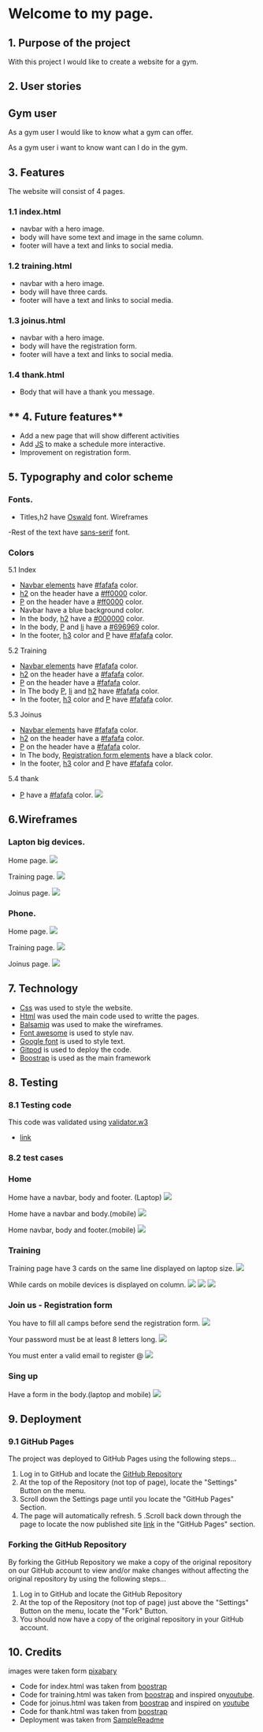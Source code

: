 
 #  **Welcome to my page.**


 ## **1. Purpose of the project**
With this project I would like to create a website for a gym.

## **2. User stories**
## Gym user
As a gym user I would like to know what a gym can offer.


As a gym user i want to know want can I do in the gym.



## **3. Features**

The website will consist of 4 pages.
### 1.1 index.html
 - navbar with a hero image.
 - body will have some text and image in the same column.
 - footer will have a text and links to social media.
 
 ### 1.2 training.html

  - navbar with a hero image.
 - body will have three cards.
 - footer will have a text and links to social media.

 ### 1.3 joinus.html

  - navbar with a hero image.
 - body will have the registration form.
 - footer will have a text and links to social media.

 ### 1.4 thank.html

 - Body that will have a thank you message.

## ** 4. Future features**

- Add a new page that will show different activities
- Add [JS](https://es.wikipedia.org/wiki/JavaScript) to make a schedule more interactive.
- Improvement on registration form. 

## **5. Typography and color scheme**

### Fonts.

- Titles,h2 have [Oswald](https://fonts.google.com/specimen/Oswald) font.
Wireframes

-Rest of the text have [sans-serif](https://fonts.google.com/?category=Sans+Serif) font.

### Colors
5.1 Index

- [Navbar elements](https://www.w3docs.com/learn-html/html-nav-tag.html) have [#fafafa](https://www.color-hex.com/color/fafafa) color.
- [h2](https://www.w3schools.com/tags/tag_hn.asp) on the  header have a [#ff0000](https://www.color-hex.com/color/ff0000) color.
- [P](https://www.w3docs.com/learn-html/html-p-tag.html) on the  header have a [#ff0000](https://www.color-hex.com/color/ff0000) color.
- Navbar have a blue background color.
- In the body, [h2](https://www.w3schools.com/tags/tag_hn.asp) have a  [#000000](https://www.color-hex.com/color/000000) color.
- In the body, [P](https://www.w3docs.com/learn-html/html-p-tag.html) and [li](https://www.w3schools.com/tags/tag_li.asp) have a [#696969](https://www.color-hex.com/color/696969) color.
- In the footer, [h3](https://icolorpalette.com/color/fff) color and [P](https://www.w3docs.com/learn-html/html-p-tag.html) have [#fafafa](https://www.color-hex.com/color/fafafa) color.

5.2 Training 

- [Navbar elements](https://www.w3docs.com/learn-html/html-nav-tag.html) have [#fafafa](https://www.color-hex.com/color/fafafa) color.
- [h2](https://www.w3schools.com/tags/tag_hn.asp) on the  header have a [#fafafa](https://www.color-hex.com/color/fafafa) color.
- [P](https://www.w3docs.com/learn-html/html-p-tag.html) on the  header have a [#fafafa](https://www.color-hex.com/color/fafafa) color.
- In The body [P](https://www.w3docs.com/learn-html/html-p-tag.html), [li](https://www.w3schools.com/tags/tag_li.asp) and [h2](https://www.w3schools.com/tags/tag_hn.asp) have [#fafafa](https://www.color-hex.com/color/fafafa) color.
- In the footer, [h3](https://icolorpalette.com/color/fff) color and [P](https://www.w3docs.com/learn-html/html-p-tag.html) have [#fafafa](https://www.color-hex.com/color/fafafa) color.

5.3 Joinus

- [Navbar elements](https://www.w3docs.com/learn-html/html-nav-tag.html) have [#fafafa](https://www.color-hex.com/color/fafafa) color.
- [h2](https://www.w3schools.com/tags/tag_hn.asp) on the  header have a [#fafafa](https://www.color-hex.com/color/fafafa) color.
- [P](https://www.w3docs.com/learn-html/html-p-tag.html) on the  header have a [#fafafa](https://www.color-hex.com/color/fafafa) color.
- In The body, [Registration form elements](https://www.w3schools.com/howto/howto_css_register_form.asp) have a black color.
- In the footer, [h3](https://icolorpalette.com/color/fff) color and [P](https://www.w3docs.com/learn-html/html-p-tag.html) have [#fafafa](https://www.color-hex.com/color/fafafa) color.

5.4 thank
- [P](https://www.w3docs.com/learn-html/html-p-tag.html) have a [#fafafa](https://www.color-hex.com/color/fafafa) color.
![](images/wireframes/home.png)

## **6.Wireframes**
### Lapton big devices.

 Home page.
![](photos/wireframes/Home.png)
 
 Training page.
![](photos/wireframes/training.png)

Joinus page.
![](photos/wireframes/joinus.png)

### Phone.

 Home page.
![](photos/wireframes/home-phone.png)
 
 Training page.
![](photos/wireframes/training-phone.png)

Joinus page.
![](photos/wireframes/joinus-phone.png)

## **7. Technology**

- [Css](https://www.w3.org/Style/CSS/Overview.en.html) was used to style the website.
- [Html](https://en.wikipedia.org/wiki/HTML) was used the main code used to writte the pages.
- [Balsamiq](https://balsamiq.com/) was used to make the wireframes.
- [Font awesome](https://fontawesome.com/v4.7.0/icon/bars) is used to style nav.
- [Google font](https://fonts.google.com/)  is used to style text.
- [Gitpod](https://www.gitpod.io/) is used to deploy the code.
- [Boostrap](https://getbootstrap.com/docs/4.5/getting-started/introduction/) is used as the main framework

## **8. Testing**
 ### 8.1 Testing code
 This code was validated using [validator.w3](https://validator.w3.org/)
 - [link](https://validator.w3.org/nu/?doc=https%3A%2F%2Fwaltercarreno.github.io%2Fcss-html%2F) 
 ### 8.2 test cases
 ### Home
  Home have a navbar, body and footer. (Laptop)
 ![](photos/screenshoots/home.png)
   
   Home have a navbar and body.(mobile)
![](photos/screenshoots/home-phone.png)
 
  Home  navbar, body and footer.(mobile)
  ![](photos/screenshoots/home-phonefooter.png)

  ### Training
  Training page have 3 cards on the same line displayed on laptop size.
  ![](photos/screenshoots/cards.png)
  
  While cards on mobile devices is displayed on column.
  ![](photos/screenshoots/cards-phone0.png)
  ![](photos/screenshoots/cards-phone1.png)
  ![](photos/screenshoots/cards-phone2.png)

 ### Join us - Registration form
You have to fill all camps before send the registration form.
![](photos/screenshoots/registrationform.jpg)

Your password must be at least 8 letters long.
![](photos/screenshoots/password.jpg)

You must enter a valid email to register @
![](photos/screenshoots/@email.jpg)

### Sing up 
Have a form in the body.(laptop and mobile)
![](photos/screenshoots/singup.png)
## **9. Deployment**
### 9.1 GitHub Pages
The project was deployed to GitHub Pages using the following steps...

1. Log in to GitHub and locate the [GitHub Repository](https://github.com/)
2. At the top of the Repository (not top of page), locate the "Settings" Button on the menu.
3. Scroll down the Settings page until you locate the "GitHub Pages" Section.
4. The page will automatically refresh.
5 .Scroll back down through the page to locate the now published site [link](https://waltercarreno.github.io/css-html/) in the "GitHub Pages" section.

### Forking the GitHub Repository
By forking the GitHub Repository we make a copy of the original repository on our GitHub account to view and/or make changes without affecting the original repository by using the following steps...

1. Log in to GitHub and locate the GitHub Repository
2. At the top of the Repository (not top of page) just above the "Settings" Button on the menu, locate the "Fork" Button.
3. You should now have a copy of the original repository in your GitHub account.

## 10. Credits
 
 images were taken form [pixabary](https://pixabay.com/es/)

- Code for index.html was taken from [boostrap](https://getbootstrap.com/docs/4.2/getting-started/introduction/)
- Code for training.html was taken from  [boostrap](https://getbootstrap.com/docs/4.2/getting-started/introduction/) and inspired on[youtube](https://www.youtube.com/watch?v=yzRgUUFSGOs&t=182s).
- Code for joinus.html was taken from [boostrap](https://getbootstrap.com/docs/4.2/getting-started/introduction/) and inspired on [youtube](https://www.youtube.com/watch?v=qVGMtFvk1so)
- Code for thank.html was taken from [boostrap](https://getbootstrap.com/docs/4.2/getting-started/introduction/)
- Deployment was taken from [SampleReadme](https://github.com/Code-Institute-Solutions/SampleREADME)